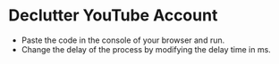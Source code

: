 # Declutter YouTube Account

- Paste the code in the console of your browser and run.
- Change the delay of the process by modifying the delay time in ms.
